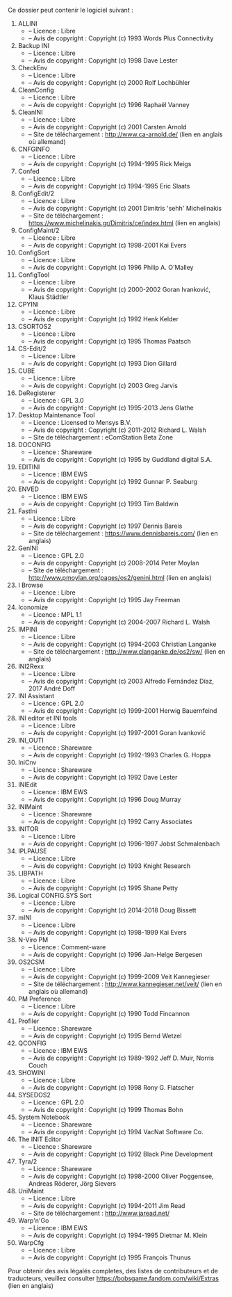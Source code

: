 ﻿Ce dossier peut contenir le logiciel suivant :

1. ALLINI
   - – Licence : Libre
   - – Avis de copyright : Copyright (c) 1993 Words Plus Connectivity
2. Backup INI
   - – Licence : Libre
   - – Avis de copyright : Copyright (c) 1998 Dave Lester
3. CheckEnv
   - – Licence : Libre
   - – Avis de copyright : Copyright (c) 2000 Rolf Lochbühler
4. CleanConfig
   - – Licence : Libre
   - – Avis de copyright : Copyright (c) 1996 Raphaël Vanney
5. CleanINI
   - – Licence : Libre
   - – Avis de copyright : Copyright (c) 2001 Carsten Arnold
   - – Site de téléchargement : http://www.ca-arnold.de/ (lien en anglais où allemand)
6. CNFGINFO
   - – Licence : Libre
   - – Avis de copyright : Copyright (c) 1994-1995 Rick Meigs
7. Confed
   - – Licence : Libre
   - – Avis de copyright : Copyright (c) 1994-1995 Eric Slaats
8. ConfigEdit/2
   - – Licence : Libre
   - – Avis de copyright : Copyright (c) 2001 Dimitris 'sehh' Michelinakis
   - – Site de téléchargement : https://www.michelinakis.gr/Dimitris/ce/index.html (lien en anglais)
9. ConfigMaint/2
   - – Licence : Libre
   - – Avis de copyright : Copyright (c) 1998-2001 Kai Evers
10. ConfigSort
    - – Licence : Libre
    - – Avis de copyright : Copyright (c) 1996 Philip A. O'Malley
11. ConfigTool
    - – Licence : Libre
    - – Avis de copyright : Copyright (c) 2000-2002 Goran Ivanković, Klaus Städtler
12. CPYINI
    - – Licence : Libre
    - – Avis de copyright : Copyright (c) 1992 Henk Kelder
13. CSORTOS2
    - – Licence : Libre
    - – Avis de copyright : Copyright (c) 1995 Thomas Paatsch
14. CS-Edit/2
    - – Licence : Libre
    - – Avis de copyright : Copyright (c) 1993 Dion Gillard
15. CUBE
    - – Licence : Libre
    - – Avis de copyright : Copyright (c) 2003 Greg Jarvis
16. DeRegisterer
    - – Licence : GPL 3.0
    - – Avis de copyright : Copyright (c) 1995-2013 Jens Glathe
16. Desktop Maintenance Tool
    - – Licence : Licensed to Mensys B.V.
    - – Avis de copyright : Copyright (c) 2011-2012 Richard L. Walsh
    - – Site de téléchargement : eComStation Beta Zone
17. DOCONFIG
    - – Licence : Shareware
    - – Avis de copyright : Copyright (c) 1995 by Guddland digital S.A.
18. EDITINI
    - – Licence : IBM EWS
    - – Avis de copyright : Copyright (c) 1992 Gunnar P. Seaburg
19. ENVED
    - – Licence : IBM EWS
    - – Avis de copyright : Copyright (c) 1993 Tim Baldwin
20. FastIni
    - – Licence : Libre
    - – Avis de copyright : Copyright (c) 1997 Dennis Bareis
    - – Site de téléchargement : https://www.dennisbareis.com/ (lien en anglais)
21. GenINI
    - – Licence : GPL 2.0
    - – Avis de copyright : Copyright (c) 2008-2014 Peter Moylan
    - – Site de téléchargement : http://www.pmoylan.org/pages/os2/genini.html (lien en anglais)
22. I Browse
    - – Licence : Libre
    - – Avis de copyright : Copyright (c) 1995 Jay Freeman
23. Iconomize
    - – Licence : MPL 1.1
    - – Avis de copyright : Copyright (c) 2004-2007 Richard L. Walsh
24. IMPINI
    - – Licence : Libre
    - – Avis de copyright : Copyright (c) 1994-2003 Christian Langanke
    - – Site de téléchargement : http://www.clanganke.de/os2/sw/ (lien en anglais)
25. INI2Rexx
    - – Licence : Libre
    - – Avis de copyright : Copyright (c) 2003 Alfredo Fernández Díaz, 2017 André Doff
26. INI Assistant
    - – Licence : GPL 2.0
    - – Avis de copyright : Copyright (c) 1999-2001 Herwig Bauernfeind
27. INI editor et INI tools
    - – Licence : Libre
    - – Avis de copyright : Copyright (c) 1997-2001 Goran Ivanković
28. INI_OUTI
    - – Licence : Shareware
    - – Avis de copyright : Copyright (c) 1992-1993 Charles G. Hoppa
29. IniCnv
    - – Licence : Shareware
    - – Avis de copyright : Copyright (c) 1992 Dave Lester
30. INIEdit
    - – Licence : IBM EWS
    - – Avis de copyright : Copyright (c) 1996 Doug Murray
31. INIMaint
    - – Licence : Shareware
    - – Avis de copyright : Copyright (c) 1992 Carry Associates
32. INITOR
    - – Licence : Libre
    - – Avis de copyright : Copyright (c) 1996-1997 Jobst Schmalenbach
33. IPLPAUSE
    - – Licence : Libre
    - – Avis de copyright : Copyright (c) 1993 Knight Research
34. LIBPATH
    - – Licence : Libre
    - – Avis de copyright : Copyright (c) 1995 Shane Petty
35. Logical CONFIG.SYS Sort
    - – Licence : Libre
    - – Avis de copyright : Copyright (c) 2014-2018 Doug Bissett
36. mINI
    - – Licence : Libre
    - – Avis de copyright : Copyright (c) 1998-1999 Kai Evers
37. N-Viro PM
    - – Licence : Comment-ware
    - – Avis de copyright : Copyright (c) 1996 Jan-Helge Bergesen
38. OS2CSM
    - – Licence : Libre
    - – Avis de copyright : Copyright (c) 1999-2009 Veit Kannegieser
    - – Site de téléchargement : http://www.kannegieser.net/veit/ (lien en anglais où allemand)
39. PM Preference
    - – Licence : Libre
    - – Avis de copyright : Copyright (c) 1990 Todd Fincannon
40. Profiler
    - – Licence : Shareware
    - – Avis de copyright : Copyright (c) 1995 Bernd Wetzel
41. QCONFIG
    - – Licence : IBM EWS
    - – Avis de copyright : Copyright (c) 1989-1992 Jeff D. Muir, Norris Couch
42. SHOWINI
    - – Licence : Libre
    - – Avis de copyright : Copyright (c) 1998 Rony G. Flatscher
43. SYSEDOS2
    - – Licence : GPL 2.0
    - – Avis de copyright : Copyright (c) 1999 Thomas Bohn
44. System Notebook
    - – Licence : Shareware
    - – Avis de copyright : Copyright (c) 1994 VacNat Software Co.
45. The INIT Editor
    - – Licence : Shareware
    - – Avis de copyright : Copyright (c) 1992 Black Pine Development
46. Tyra/2
    - – Licence : Shareware
    - – Avis de copyright : Copyright (c) 1998-2000 Oliver Poggensee, Andreas Röderer, Jörg Sievers
47. UniMaint
    - – Licence : Libre
    - – Avis de copyright : Copyright (c) 1994-2011 Jim Read
    - – Site de téléchargement : http://www.jaread.net/
48. Warp'n'Go
    - – Licence : IBM EWS
    - – Avis de copyright : Copyright (c) 1994-1995 Dietmar M. Klein
49. WarpCfg
    - – Licence : Libre
    - – Avis de copyright : Copyright (c) 1995 François Thunus

Pour obtenir des avis légalés completes, des listes de contributeurs et de traducteurs, veuillez consulter https://bobsgame.fandom.com/wiki/Extras (lien en anglais)